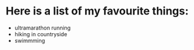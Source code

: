 # Here is a list of my favourite things:
- ultramarathon running
- hiking in countryside
- swimmming
